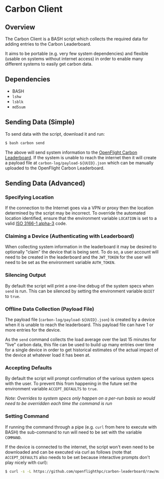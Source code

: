 # Carbon Client

## Overview

The Carbon Client is a BASH script which collects the required data for adding entries to the Carbon Leaderboard. 

It aims to be portable (e.g. very few system dependencies) and flexible (usable on systems without internet access) in order to enable many different systems to easily get carbon data. 

## Dependencies

- BASH
- `lshw`
- `lsblk`
- `md5sum`

## Sending Data (Simple)

To send data with the script, download it and run: 
```bash
$ bash carbon send
```

The above will send system information to the [OpenFlight Carbon Leaderboard](https://leaderboard.openflighthpc.org). If the system is unable to reach the internet then it will create a payload file at `carbon-log/payload-${UUID}.json` which can be manually uploaded to the OpenFlight Carbon Leaderboard. 

## Sending Data (Advanced) 

### Specifying Location 

If the connection to the Internet goes via a VPN or proxy then the location determined by the script may be incorrect. To override the automated location identified, ensure that the environment variable `LOCATION` is set to a valid [ISO 3166-1 alpha-3](https://en.wikipedia.org/wiki/ISO_3166-1_alpha-3) code.

### Claiming a Device (Authenticating with Leaderboard) 

When collecting system information in the leaderboard it may be desired to optionally "claim" the device that is being sent. To do so, a user account will need to be created in the leaderboard and the `JWT_TOKEN` for the user will need to be set as the environment variable `AUTH_TOKEN`. 

### Silencing Output

By default the script will print a one-line debug of the system specs when `send` is run. This can be silenced by setting the environment variable `QUIET` to `true`. 

### Offline Data Collection (Payload File)

The payload file (`carbon-log/payload-${UUID}.json`) is created by a device when it is unable to reach the leaderboard. This payload file can have 1 or more entries for the device. 

As the `send` command collects the load average over the last 15 minutes for "live" carbon data, this file can be used to build up many entries over time for a single device in order to get historical estimates of the actual impact of the device at whatever load it has been at. 

### Accepting Defaults 

By default the script will prompt confirmation of the various system specs with the user. To prevent this from happening in the future set the environment variable `ACCEPT_DEFAULTS` to `true`. 

_Note: Overrides to system specs only happen on a per-run basis so would need to be overridden each time the command is run_

### Setting Command

If running the command through a pipe (e.g. `curl` from here to execute with BASH) the sub-command to run will need to be set with the variable `COMMAND`. 

If the device is connected to the internet, the script won't even need to be downloaded and can be executed via curl as follows (note that `ACCEPT_DEFAULTS` also needs to be set because interactive prompts don't play nicely with curl):
```bash
$ curl -s -L https://github.com/openflighthpc/carbon-leaderboard/raw/main/carbon-client/carbon | COMMAND='send' ACCEPT_DEFAULTS='true' /bin/bash
```
